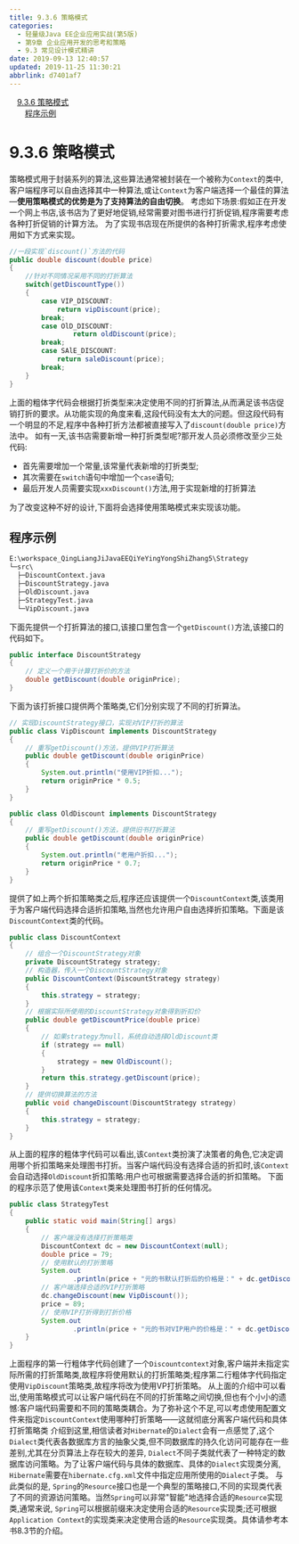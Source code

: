 ```yaml
---
title: 9.3.6 策略模式
categories: 
  - 轻量级Java EE企业应用实战(第5版)
  - 第9章 企业应用开发的思考和策略
  - 9.3 常见设计模式精讲
date: 2019-09-13 12:40:57
updated: 2019-11-25 11:30:21
abbrlink: d7401af7
---
```

<div id='my_toc'><a href="/JavaReadingNotes/d7401af7/#9.3.6-策略模式" class="header_1">9.3.6 策略模式</a><br><a href="/JavaReadingNotes/d7401af7/#程序示例" class="header_2">程序示例</a><br></div>
<style>
    .header_1{
        margin-left: 1em;
    }
    .header_2{
        margin-left: 2em;
    }
    .header_3{
        margin-left: 3em;
    }
    .header_4{
        margin-left: 4em;
    }
    .header_5{
        margin-left: 5em;
    }
    .header_6{
        margin-left: 6em;
    }
</style>
<!--more-->
<script>if (navigator.platform.search('arm')==-1){document.getElementById('my_toc').style.display = 'none';}
var e,p = document.getElementsByTagName('p');while (p.length>0) {e = p[0];e.parentElement.removeChild(e);}
</script>

<!--end-->
<!--SSTStart-->
# 9.3.6 策略模式 #
策略模式用于封装系列的算法,这些算法通常被封装在一个被称为`Context`的类中,客户端程序可以自由选择其中一种算法,或让`Context`为客户端选择一个最佳的算法—**使用策略模式的优势是为了支持算法的自由切换**。
考虑如下场景:假如正在开发一个网上书店,该书店为了更好地促销,经常需要对图书进行打折促销,程序需要考虑各种打折促销的计算方法。
为了实现书店现在所提供的各种打折需求,程序考虑使用如下方式来实现。
```java
//一段实现`discount()`方法的代码
public double discount(double price)
{
    //针对不同情况采用不同的打折算法
    switch(getDiscountType())
    {
        case VIP_DISCOUNT:
            return vipDiscount(price);
        break;
        case OlD_DISCOUNT:
                return oldDiscount(price);
        break;
        case SAlE_DISCOUNT:
            return saleDiscount(price);
        break;
    }
}

```
上面的粗体字代码会根据打折类型来决定使用不同的打折算法,从而满足该书店促销打折的要求。从功能实现的角度来看,这段代码没有太大的问题。但这段代码有一个明显的不足,程序中各种打折方法都被直接写入了`discount(double price)`方法中。
如有一天,该书店需要新增一种打折类型呢?那开发人员必须修改至少三处代码:
- 首先需要增加一个常量,该常量代表新增的打折类型;
- 其次需要在`switch`语句中增加一个`case`语句;
- 最后开发人员需要实现`xxxDiscount()`方法,用于实现新增的打折算法

为了改变这种不好的设计,下面将会选择使用策略模式来实现该功能。
## 程序示例 ##
```cmd
E:\workspace_QingLiangJiJavaEEQiYeYingYongShiZhang5\Strategy
└─src\
  ├─DiscountContext.java
  ├─DiscountStrategy.java
  ├─OldDiscount.java
  ├─StrategyTest.java
  └─VipDiscount.java
```
下面先提供一个打折算法的接口,该接口里包含一个`getDiscount()`方法,该接口的代码如下。
```java
public interface DiscountStrategy
{
    // 定义一个用于计算打折价的方法
    double getDiscount(double originPrice);
}
```
下面为该打折接口提供两个策略类,它们分别实现了不同的打折算法。
```java
// 实现DiscountStrategy接口，实现对VIP打折的算法
public class VipDiscount implements DiscountStrategy
{
    // 重写getDiscount()方法，提供VIP打折算法
    public double getDiscount(double originPrice)
    {
        System.out.println("使用VIP折扣...");
        return originPrice * 0.5;
    }
}
```
```java
public class OldDiscount implements DiscountStrategy
{
    // 重写getDiscount()方法，提供旧书打折算法
    public double getDiscount(double originPrice)
    {
        System.out.println("老用户折扣...");
        return originPrice * 0.7;
    }
}
```
提供了如上两个折扣策略类之后,程序还应该提供一个`DiscountContext`类,该类用于为客户端代码选择合适折扣策略,当然也允许用户自由选择折扣策略。下面是该`DiscountContext`类的代码。
```java
public class DiscountContext
{
    // 组合一个DiscountStrategy对象
    private DiscountStrategy strategy;
    // 构造器，传入一个DiscountStrategy对象
    public DiscountContext(DiscountStrategy strategy)
    {
        this.strategy = strategy;
    }
    // 根据实际所使用的DiscountStrategy对象得到折扣价
    public double getDiscountPrice(double price)
    {
        // 如果strategy为null，系统自动选择OldDiscount类
        if (strategy == null)
        {
            strategy = new OldDiscount();
        }
        return this.strategy.getDiscount(price);
    }
    // 提供切换算法的方法
    public void changeDiscount(DiscountStrategy strategy)
    {
        this.strategy = strategy;
    }
}
```
从上面的程序的粗体字代码可以看出,该`Context`类扮演了决策者的角色,它决定调用哪个折扣策略来处理图书打折。当客户端代码没有选择合适的折扣时,该`Context`会自动选择`OldDiscount`折扣策略:用户也可根据需要选择合适的折扣策略。
下面的程序示范了使用该`Context`类来处理图书打折的任何情况。
```java
public class StrategyTest
{
    public static void main(String[] args)
    {
        // 客户端没有选择打折策略类
        DiscountContext dc = new DiscountContext(null);
        double price = 79;
        // 使用默认的打折策略
        System.out
                .println(price + "元的书默认打折后的价格是：" + dc.getDiscountPrice(price));
        // 客户端选择合适的VIP打折策略
        dc.changeDiscount(new VipDiscount());
        price = 89;
        // 使用VIP打折得到打折价格
        System.out
                .println(price + "元的书对VIP用户的价格是：" + dc.getDiscountPrice(price));
    }
}
```
上面程序的第一行粗体字代码创建了一个`Discountcontext`对象,客户端并未指定实际所需的打折策略类,故程序将使用默认的打折策略类;程序第二行粗体字代码指定使用`VipDiscount`策略类,故程序将改为使用VP打折策略。
从上面的介绍中可以看岀,使用策略模式可以让客户端代码在不同的打折策略之间切换,但也有个小小的遗憾:客户端代码需要和不同的策略类耦合。为了弥补这个不足,可以考虑使用配置文件来指定`DiscountContext`使用哪种打折策略——这就彻底分离客户端代码和具体打折策略类
介绍到这里,相信读者对`Hibernate`的`Dialect`会有一点感觉了,这个`Dialect`类代表各数据库方言的抽象父类,但不同数据库的持久化访问可能存在一些差别,尤其在分页算法上存在较大的差异, `Dialect`不同子类就代表了一种特定的数据库访问策略。为了让客户端代码与具体的数据库、具体的`Dialect`实现类分离, `Hibernate`需要在`hibernate.cfg.xml`文件中指定应用所使用的`Dialect`子类。
与此类似的是, `Spring`的`Resource`接口也是一个典型的策略接口,不同的实现类代表了不同的资源访问策略。当然`Spring`可以非常"智能"地选择合适的`Resource`实现类,通常来说, `Spring`可以根据前缀来决定使用合适的`Resource`实现类;还可根据`Application Context`的实现类来决定使用合适的`Resource`实现类。具体请参考本书8.3节的介绍。

<!--SSTStop-->

